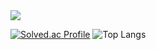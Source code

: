 <!--# Runsoo 🏃‍♀️-->

<img src="https://capsule-render.vercel.app/api?type=waving&&color=0:FFFAD7,100:FFE4A7&height=225&section=header&text=Runsoo&fontSize=62" />


[![Solved.ac Profile](http://mazassumnida.wtf/api/v2/generate_badge?boj=runsoo)](https://solved.ac/runsoo/)  ![Top Langs](https://github-readme-stats.vercel.app/api/top-langs/?username=RunSoo&layout=compact&theme=dracula)


<!--<img src="http://mazandi.herokuapp.com/api?handle=runsoo&theme=warm"/>-->



<!--<h1>About Me💬</h1>
<div>I graduated from Sungkyunkwan University in 2023. I double-majored in chemistry🧪 and child psychology👶🏻. I wrote my graduation thesis on "Structural Design of Mesoporous Silica Materials Using Amphiphilic Block Copolymers and its Analysis". In my paper, I built an Artificial Intellectual(AI) model using CNN(convoluitonal neural network) deep learning to determine the structure of the mesoporous materials I manufactured using its XRD(X-ray diffraction) pattern image. </div>
<br/>
<div> By integrative thinking using my knowledge and interests in various fields, I was able to obtain some unique outcomes. I also participated in an interaction science labratory as an undergraduate research student briefly and researched the topic of the usage of kiosk of elderly, and what modality is more accessible and comfortable amongst them. Due to this experience, I became interested in developing programs that is intuitive for everyone. </div>
<br/>
<div>Currently, I am participating in SSAFY(Samsung Software Academy For Youth) and learning web programming and software engineering. I am thrilled to be in such a great offer and willing to make this chance into a major step towards working hard and a big advancement to achieve my goal to be a developer that makes programs that scientifically and psychologically effiecient and useful.  </div>
<br/>
<div>Please keep an eye out for my remarkable growth and unique process!🤗</div>-->

<!--<h4>e-mail📧: imapples@naver.com</h4>-->
<!--<h2>Skills🌱</h2>
<div>
  <img src="https://img.shields.io/badge/java-007396?style=for-the-badge&logo=java&logoColor=white">
  <img src="https://img.shields.io/badge/javascript-F7DF1E?style=for-the-badge&logo=javascript&logoColor=white">
  <img src="https://img.shields.io/badge/mysql-4479A1?style=for-the-badge&logo=mysql&logoColor=white">
  <img src="https://img.shields.io/badge/vue.js-4FC08D?style=for-the-badge&logo=vue.js&logoColor=white">
  <img src="https://img.shields.io/badge/node.js-339933?style=for-the-badge&logo=Node.js&logoColor=white">
  <img src="https://img.shields.io/badge/spring-6DB33F?style=for-the-badge&logo=spring&logoColor=white">
  <img src="https://img.shields.io/badge/springboot-6DB33F?style=for-the-badge&logo=springboot&logoColor=white">
  <img src="https://img.shields.io/badge/apachetomcat-F8DC75?style=for-the-badge&logo=apachetomcat&logoColor=white">
  
</div>-->

<!--**RunSoo/Runsoo** is a ✨ _special_ ✨ repository because its `README.md` (this file) appears on your GitHub profile.

Here are some ideas to get you started:

- 🔭 I’m currently working on ...
- 🌱 I’m currently learning ...
- 👯 I’m looking to collaborate on ...
- 🤔 I’m looking for help with ...
- 💬 Ask me about ...
- 📫 How to reach me: ...
- 😄 Pronouns: ...
- ⚡ Fun fact: ...-->
